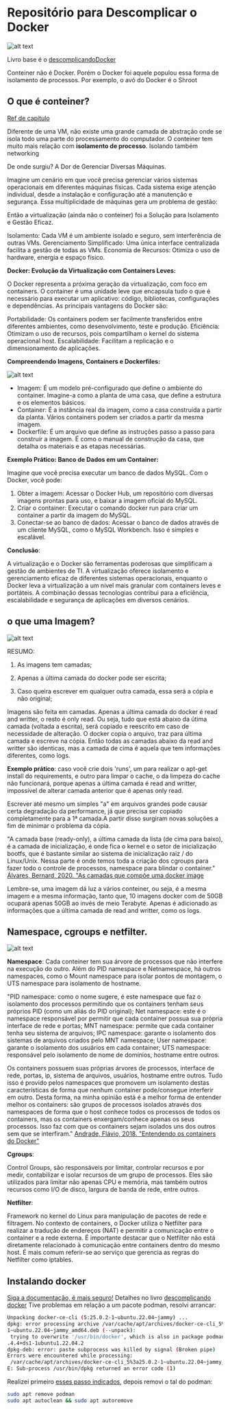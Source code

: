 # Repositório para Descomplicar o Docker

![alt text](./imgs/santosindocker.jpeg)

Livro base é o [descomplicandoDocker](https://livro.descomplicandodocker.com.br/)

Conteiner não é Docker. Porém o Docker foi aquele populou essa forma de isolamento de processos. Por exemplo, o avó do Docker é o Shroot

## O que é conteiner?

[Ref de capítulo](https://livro.descomplicandodocker.com.br/chapters/chapter_01.html) 

Diferente de uma VM, não existe uma grande camada de abstração onde se isola todo uma parte do processamento do computador. O conteiner tem muito mais relação com **isolamento de processo**. Isolando também networking

De onde surgiu? A Dor de Gerenciar Diversas Máquinas.

Imagine um cenário em que você precisa gerenciar vários sistemas operacionais em diferentes máquinas físicas. Cada sistema exige atenção individual, desde a instalação e configuração até a manutenção e segurança. Essa multiplicidade de máquinas gera um problema de gestão:

Então a virtualização (ainda não o conteiner) foi a Solução para Isolamento e Gestão Eficaz. 

Isolamento: Cada VM é um ambiente isolado e seguro, sem interferência de outras VMs.
Gerenciamento Simplificado: Uma única interface centralizada facilita a gestão de todas as VMs.
Economia de Recursos: Otimiza o uso de hardware, energia e espaço físico.


**Docker: Evolução da Virtualização com Containers Leves:**

O Docker representa a próxima geração da virtualização, com foco em containers. O container é uma unidade leve que encapsula tudo o que é necessário para executar um aplicativo: código, bibliotecas, configurações e dependências. As principais vantagens do Docker são:

Portabilidade: Os containers podem ser facilmente transferidos entre diferentes ambientes, como desenvolvimento, teste e produção.
Eficiência: Otimizam o uso de recursos, pois compartilham o kernel do sistema operacional host.
Escalabilidade: Facilitam a replicação e o dimensionamento de aplicações.


**Compreendendo Imagens, Containers e Dockerfiles:**

![alt text](./imgs/image.png)

* Imagem: É um modelo pré-configurado que define o ambiente do container. Imagine-a como a planta de uma casa, que define a estrutura e os elementos básicos.
* Container: É a instância real da imagem, como a casa construída a partir da planta. Vários containers podem ser criados a partir da mesma imagem.
* Dockerfile: É um arquivo que define as instruções passo a passo para construir a imagem. É como o manual de construção da casa, que detalha os materiais e as etapas necessárias.


**Exemplo Prático: Banco de Dados em um Container:**

Imagine que você precisa executar um banco de dados MySQL. Com o Docker, você pode:

1. Obter a imagem: Acessar o Docker Hub, um repositório com diversas imagens prontas para uso, e baixar a imagem oficial do MySQL.
2. Criar o container: Executar o comando docker run para criar um container a partir da imagem do MySQL.
3. Conectar-se ao banco de dados: Acessar o banco de dados através de um cliente MySQL, como o MySQL Workbench.
Isso é simples e escalável. 

**Conclusão**:

A virtualização e o Docker são ferramentas poderosas que simplificam a gestão de ambientes de TI. A virtualização oferece isolamento e gerenciamento eficaz de diferentes sistemas operacionais, enquanto o Docker leva a virtualização a um nível mais granular com containers leves e portáteis. A combinação dessas tecnologias contribui para a eficiência, escalabilidade e segurança de aplicações em diversos cenários.

## o que uma Imagem?

![alt text](./imgs/ogrossaocomocebolas.jpeg)


RESUMO: 
1. As imagens tem camadas;

2. Apenas a última camada do docker pode ser escrita;

3. Caso queira escrever em qualquer outra camada, essa será a cópia e não original;

Imagens são feita em camadas. Apenas a última camada do docker é read and writter, o resto é only read. Ou seja, tudo que está abaixo da útima camada (voltada a escrita), será copiado e reescrito em caso de necessidade de alteração. O docker copia o arquivo, traz para última camada e escreve na cópia. 
Então todas as camadas abaixo da read and writter são identicas, mas a camada de cima é aquela que tem informações diferentes, como logs.

**Exemplo prático**: caso você crie dois 'runs', um para realizar o apt-get install do requirements, e outro para limpar o cache, o da limpeza do cache não funcionará, porque apenas a última camada é read and writter, impossível de alterar camada anterior que é apenas only read.

Escrever até mesmo um simples "a" em arquivos grandes pode causar certa degradação da performance, já que precisa ser copiado completamente para a 1ª camada.A partir disso surgiram novas soluções a fim de minimar o problema da cópia.


"A camada base (ready-only), a última camada da lista (de cima para baixo), é a camada de inicialização, é onde fica o kernel e o setor de inicialização bootfs, que é bastante similar ao sistema de inicialização raiz / do Linux/Unix. Nessa parte é onde temos toda a criação dos cgroups para fazer todo o controle de processos, namespace para blindar o container." [Álvares, Bernard, 2020. "As camadas que compõe uma docker image](https://medium.com/@bernard.luz/as-camadas-que-comp%C3%B5e-uma-docker-image-f77cfa7d04ce)



Lembre-se, uma imagem dá luz a vários conteiner, ou seja, é a mesma imagem e a mesma informação, tanto que, 10 imagens docker com de 50GB ocupará apenas 50GB ao invés de meio Terabyte. Apenas é adicionado as informações que a última camada de read and writter, como os logs. 

## Namespace, cgroups e netfilter.

![alt text](./imgs/netfilter.jpeg)

**Namespace**:
Cada conteiner tem sua árvore de processos que não interfere na execução do outro. Além do PID namespace e Netnamespace, há outros namespaces, como o Mount namespace para isolar pontos de montagem, o UTS namespace para isolamento de hostname. 

"PID namespace: como o nome sugere, é este namespace que faz o isolamento dos processos permitindo que os containers tenham seus próprios PID (como um aliás do PID original);
Net namespace: este é o namespace responsável por permitir que cada container possua sua própria interface de rede e portas;
MNT namespace: permite que cada container tenha seu sistema de arquivos;
IPC namespace: garante o isolamento dos sistemas de arquivos criados pelo MNT namespace;
User namespace: garante o isolamento dos usuários em cada container;
UTS namespace: responsável pelo isolamento de nome de domínios, hostname entre outros.

Os containers possuem suas próprias árvores de processos, interface de rede, portas, ip, sistema de arquivos, usuários, hostname entre outros. Tudo isso é provido pelos namespaces que promovem um isolamento destas características de forma que nenhum container pode/consegue interferir em outro. Desta forma, na minha opinião está é a melhor forma de entender melhor os containers: são grupos de processos isolados através dos namespaces de forma que o host conhece todos os processos de todos os containers, mas os containers enxergam/conhece apenas os seus processos. Isso faz com que os containers sejam isolados uns dos outros sem que se interfiram." [Andrade, Flávio, 2018. "Entendendo os containers do Docker"](https://medium.com/@flaviochess/entendendo-os-containers-do-docker-a4a481007885)

**Cgroups**:

Control Groups, são responsáveis por limitar, controlar recursos e por medir, contabilizar e isolar recursos de um grupo de processos. Eles são utilizados para limitar não apenas CPU e memória, mas também outros recursos como I/O de disco, largura de banda de rede, entre outros.

**Netfilter**:

Framework no kernel do Linux para manipulação de pacotes de rede e filtragem. No contexto de containers, o Docker utiliza o Netfilter para realizar a tradução de endereços (NAT) e permitir a comunicação entre o container e a rede externa. É importante destacar que o Netfilter não está diretamente relacionado à comunicação entre containers dentro do mesmo host. É mais comum referir-se ao serviço que gerencia as regras do Netfilter como iptables.


## Instalando docker

[Siga a documentação, é mais seguro!](https://docs.docker.com/engine/install/ubuntu/)
Detalhes no livro [descomplicando docker](https://livro.descomplicandodocker.com.br/chapters/chapter_03.html)
Tive problemas em relação a um pacote podman, resolvi arrancar: 


```sh
Unpacking docker-ce-cli (5:25.0.2-1~ubuntu.22.04~jammy) ...
dpkg: error processing archive /var/cache/apt/archives/docker-ce-cli_5%3a25.0.2-
1~ubuntu.22.04~jammy_amd64.deb (--unpack):
 trying to overwrite '/usr/bin/docker', which is also in package podman-docker 3
.4.4+ds1-1ubuntu1.22.04.2
dpkg-deb: error: paste subprocess was killed by signal (Broken pipe)
Errors were encountered while processing:
 /var/cache/apt/archives/docker-ce-cli_5%3a25.0.2-1~ubuntu.22.04~jammy_amd64.deb
E: Sub-process /usr/bin/dpkg returned an error code (1)
```

Realizei primeiro [esses passo indicados](https://docs.docker.com/engine/install/ubuntu/#uninstall-docker-engine), depois removi o tal do podman:

```sh
sudo apt remove podman
sudo apt autoclean && sudo apt autoremove
```